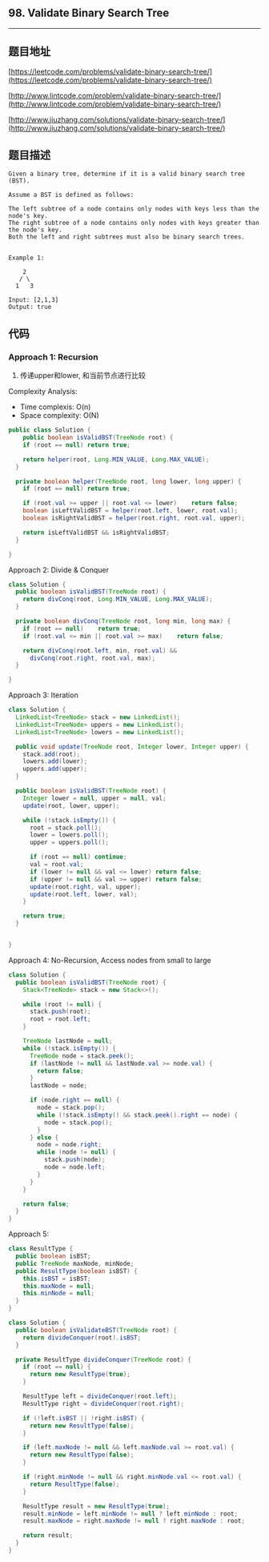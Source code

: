 ## 98. Validate Binary Search Tree

----
## 题目地址

[https://leetcode.com/problems/validate-binary-search-tree/](https://leetcode.com/problems/validate-binary-search-tree/)

[http://www.lintcode.com/problem/validate-binary-search-tree/](http://www.lintcode.com/problem/validate-binary-search-tree/)

[http://www.jiuzhang.com/solutions/validate-binary-search-tree/](http://www.jiuzhang.com/solutions/validate-binary-search-tree/)

## 题目描述

```text
Given a binary tree, determine if it is a valid binary search tree (BST).

Assume a BST is defined as follows:

The left subtree of a node contains only nodes with keys less than the node's key.
The right subtree of a node contains only nodes with keys greater than the node's key.
Both the left and right subtrees must also be binary search trees.


Example 1:

    2
   / \
  1   3

Input: [2,1,3]
Output: true
```

## 代码

### Approach 1: Recursion

1. 传递upper和lower, 和当前节点进行比较

Complexity Analysis:

* Time complexis: O\(n\)
* Space complexity: O\(N\)

```java
public class Solution {
    public boolean isValidBST(TreeNode root) {
    if (root == null) return true;

    return helper(root, Long.MIN_VALUE, Long.MAX_VALUE);
  }

  private boolean helper(TreeNode root, long lower, long upper) {
    if (root == null) return true;

    if (root.val >= upper || root.val <= lower)    return false;
    boolean isLeftValidBST = helper(root.left, lower, root.val);
    boolean isRightValidBST = helper(root.right, root.val, upper);

    return isLeftValidBST && isRightValidBST;
  }

}
```

Approach 2: Divide & Conquer

```java
class Solution {
  public boolean isValidBST(TreeNode root) {
    return divConq(root, Long.MIN_VALUE, Long.MAX_VALUE);
  }

  private boolean divConq(TreeNode root, long min, long max) {
    if (root == null)    return true;
    if (root.val <= min || root.val >= max)    return false;

    return divConq(root.left, min, root.val) && 
      divConq(root.right, root.val, max);
  }

}
```

Approach 3: Iteration

```java
class Solution {
  LinkedList<TreeNode> stack = new LinkedList();
  LinkedList<TreeNode> uppers = new LinkedList();
  LinkedList<TreeNode> lowers = new LinkedList();

  public void update(TreeNode root, Integer lower, Integer upper) {
    stack.add(root);
    lowers.add(lower);
    uppers.add(upper);
  }

  public boolean isValidBST(TreeNode root) {
    Integer lower = null, upper = null, val;
    update(root, lower, upper);

    while (!stack.isEmpty()) {
      root = stack.poll();
      lower = lowers.poll();
      upper = uppers.poll();

      if (root == null) continue;
      val = root.val;
      if (lower != null && val <= lower) return false;
      if (upper != null && val >= upper) return false;
      update(root.right, val, upper);
      update(root.left, lower, val);
    }

    return true;
  }


}
```

Approach 4: No-Recursion, Access nodes from small to large

```java
class Solution {
  public boolean isValidBST(TreeNode root) {
    Stack<TreeNode> stack = new Stack<>();

    while (root != null) {
      stack.push(root);
      root = root.left;
    }

    TreeNode lastNode = null;
    while (!stack.isEmpty()) {
      TreeNode node = stack.peek();
      if (lastNode != null && lastNode.val >= node.val) {
        return false;
      }
      lastNode = node;

      if (node.right == null) {
        node = stack.pop();
        while (!stack.isEmpty() && stack.peek().right == node) {
          node = stack.pop();
        }
      } else {
        node = node.right;
        while (node != null) {
          stack.push(node);
          node = node.left;
        }
      }
    }

    return false;
  }
}
```

Approach 5:

```java
class ResultType {
  public boolean isBST;
  public TreeNode maxNode, minNode;
  public ResultType(boolean isBST) {
    this.isBST = isBST;
    this.maxNode = null;
    this.minNode = null;
  }
}

class Solution {
  public boolean isValidateBST(TreeNode root) {
    return divideConquer(root).isBST;
  }

  private ResultType divideConquer(TreeNode root) {
    if (root == null) {
      return new ResultType(true);
    }

    ResultType left = divideConquer(root.left);
    ResultType right = divideConquer(root.right);

    if (!left.isBST || !right.isBST) {
      return new ResultType(false);
    }

    if (left.maxNode != null && left.maxNode.val >= root.val) {
      return new ResultType(false);
    }

    if (right.minNode != null && right.minNode.val <= root.val) {
      return ResultType(false);
    }

    ResultType result = new ResultType(true);
    result.minNode = left.minNode != null ? left.minNode : root;
    result.maxNode = right.maxNode != null ? right.maxNode : root;

    return result;
  }
}
```

